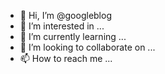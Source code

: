 - 👋 Hi, I’m @googleblog
- 👀 I’m interested in ...
- 🌱 I’m currently learning ...
- 💞️ I’m looking to collaborate on ...
- 📫 How to reach me ...

<!---
googleblog/googleblog is a ✨ special ✨ repository because its `README.md` (this file) appears on your GitHub profile.
You can click the Preview link to take a look at your changes.
--->
